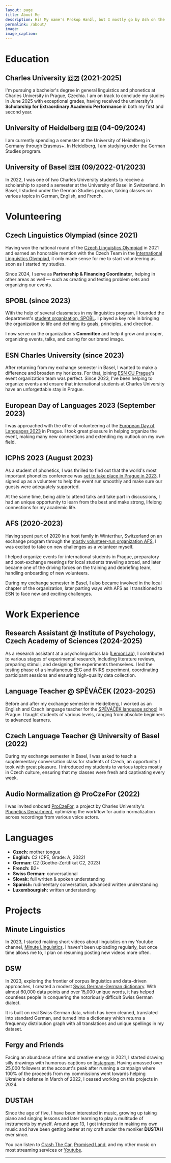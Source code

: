 ```yaml
---
layout: page
title: About Me
description: Hi! My name's Prokop Hanžl, but I mostly go by Ash on the internet. I study linguistics and phonetics at Charles University in Prague, I love making music and traveling, and I dabble in coding.
permalink: /about/
image:
image_caption:
---
```


# Education

## Charles University 🇨🇿 (2021-2025)

I'm pursuing a bachelor's degree in general linguistics and phonetics at Charles University in Prague, Czechia. I am on track to conclude my studies in June 2025 with exceptional grades, having received the university's **Scholarship for Extraordinary Academic Performance** in both my first and second year.

## University of Heidelberg 🇩🇪 (04-09/2024)

I am currently spending a semester at the University of Heidelberg in Germany through Erasmus+. In Heidelberg, I am studying under the German Studies program.

## University of Basel 🇨🇭 (09/2022-01/2023)

In 2022, I was one of two Charles University students to receive a scholarship to spend a semester at the University of Basel in Switzerland. In Basel, I studied under the German Studies program, taking classes on various topics in German, English, and French.

# Volunteering

## Czech Linguistics Olympiad (since 2021)

Having won the national round of the [Czech Linguistics Olympiad](https://lingol.cz) in 2021 and earned an honorable mention with the Czech Team in the [International Linguistics Olympiad](https://ioling.org/), it only made sense for me to start volunteering as soon as I started my studies.

Since 2024, I serve as **Partnership & Financing Coordinator**, helping in other areas as well&nbsp;— such as creating and testing problem sets and organizing our events.

## SPOBL (since 2023)

With the help of several classmates in my linguistics program, I founded the department's [student organization, SPOBL](https://linktr.ee/spobl). I played a key role in bringing the organization to life and defining its goals, principles, and direction.

I now serve on the organization's **Committee** and help it grow and prosper, organizing events, talks, and caring for our brand image.

## ESN Charles University (since 2023)

After returning from my exchange semester in Basel, I wanted to make a difference and broaden my horizons. For that, joining [ESN CU Prague](https://www.esncuprague.cz/)'s event organization team was perfect. Since 2023, I've been helping to organize events and ensure that international students at Charles University have an unforgettable stay in Prague.

## European Day of Languages 2023 (September 2023)

I was approached with the offer of volunteering at the [European Day of Languages 2023](https://libraryoflanguages.ff.cuni.cz/edj2023/) in Prague. I took great pleasure in helping organize the event, making many new connections and extending my outlook on my own field.

## ICPhS 2023 (August 2023)

As a student of phonetics, I was thrilled to find out that the world's most important phonetics conference was [set to take place in Prague in 2023](https://www.icphs2023.org/). I signed up as a volunteer to help the event run smoothly and make sure our guests were adequately supported.

At the same time, being able to attend talks and take part in discussions, I had an unique opportunity to learn from the best and make strong, lifelong connections for my academic life.

## AFS (2020-2023)

Having spent part of 2020 in a host family in Winterthur, Switzerland on an exchange program through the [mostly volunteer-run organization AFS](https://www.afs.cz/), I was excited to take on new challenges as a volunteer myself.

I helped organize events for international students in Prague, preparatory and post-exchange meetings for local students traveling abroad, and later became one of the driving forces on the training and debriefing team, handling onboarding of new volunteers.

During my exchange semester in Basel, I also became involved in the local chapter of the organization, later parting ways with AFS as I transitioned to ESN to face new and exciting challenges.

# Work Experience

## Research Assistant @ Institute of Psychology, Czech Academy of Sciences (2024-2025)

As a research assistant at a psycholinguistics lab ([LemonLab](https://lemonlab.cz/)), I contributed to various stages of experimental research, including literature reviews, preparing stimuli, and designing the experiments themselves. I led the testing phase of a simultaneous EEG and fNIRS experiment, coordinating participant sessions and ensuring high-quality data collection.

## Language Teacher @ SPĚVÁČEK (2023-2025)

Before and after my exchange semester in Heidelberg, I worked as an English and Czech language teacher for the [SPĚVÁČEK language school](https://www.jazykovka.info/) in Prague. I taught students of various levels, ranging from absolute beginners to advanced learners.

## Czech Language Teacher @ University of Basel (2022)

During my exchange semester in Basel, I was asked to teach a supplementary conversation class for students of Czech, an opportunity I took with great pleasure. I introduced my students to various topics mostly in Czech culture, ensuring that my classes were fresh and captivating every week.

## Audio Normalization @ ProCzeFor (2022)

I was invited onboard [ProCzeFor](https://www.proczefor.cz/), a project by Charles University's [Phonetics Department](https://fonetika.ff.cuni.cz), optimizing the workflow for audio normalization across recordings from various voice actors.

# Languages

-   **Czech:** mother tongue
-   **English:** C2 (CPE, Grade: A, 2022)
-   **German:** C2 (Goethe-Zertifikat C2, 2023)
-   **French:** B2+
-   **Swiss German:** conversational
-   **Slovak:** full written & spoken understanding
-   **Spanish:** rudimentary conversation, advanced written understanding
-   **Luxembourgish:** written understanding

# Projects

## Minute Linguistics

In 2023, I started making short videos about linguistics on my Youtube channel, [Minute Linguistics](https://www.youtube.com/@minutelinguistics). I haven't been uploading regularly, but once time allows me to, I plan on resuming posting new videos more often.

## DSW

In 2023, exploring the frontier of corpus linguistics and data-driven approaches, I created a modest [Swiss German-German dictionary](https://dsw.dustah.com). With almost 60,000 data points and over 15,000 unique words, it has helped countless people in conquering the notoriously difficult Swiss German dialect.

It is built on real Swiss German data, which has been cleaned, translated into standard German, and turned into a dictionary which returns a frequency distribution graph with all translations and unique spellings in my dataset.

## Fergy and Friends

Facing an abundance of time and creative energy in 2021, I started drawing silly drawings with humorous captions on [Instagram](https://www.instagram.com/fergyandfriends). Having amassed over 25,000 followers at the account's peak after running a campaign where 100% of the proceeds from my commissions went towards helping Ukraine's defense in March of 2022, I ceased working on this projects in 2024.

## DUSTAH

Since the age of five, I have been interested in music, growing up taking piano and singing lessons and later learning to play a multitude of instruments by myself. Around age 13, I got interested in making my own music and have been getting better at my craft under the moniker **DUSTAH** ever since.

You can listen to [Crash The Car](https://distrokid.com/hyperfollow/dustah/crash-the-car), [Promised Land](https://distrokid.com/hyperfollow/dustah/promised-land-feat-vela), and my other music on most streaming services or [Youtube](https://www.youtube.com/@dustah).

---
